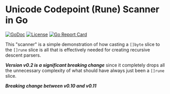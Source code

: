 # Unicode Codepoint (Rune) Scanner in Go

[![GoDoc](https://godoc.org/github.com/rwxrob/scan?status.svg)](https://godoc.org/github.com/rwxrob/scan)
[![License](https://img.shields.io/badge/license-Apache2-brightgreen.svg)](LICENSE)
[![Go Report
Card](https://goreportcard.com/badge/github.com/rwxrob/scan)](https://goreportcard.com/report/github.com/rwxrob/scan)

This "scanner" is a simple demonstration of how casting a `[]byte` slice to the `[]rune` slice is all that is effectively needed for creating recursive descent parsers.

***Version v0.2 is a significant breaking change*** since it completely drops all the unnecessary complexity of what should have always just been a `[]rune` slice. 

***Breaking change between v0.10 and v0.11***


